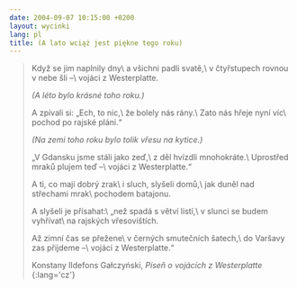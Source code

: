```yaml
---
date: 2004-09-07 10:15:00 +0200
layout: wycinki
lang: pl
title: (A lato wciąż jest piękne tego roku)
---
```


> Když se jim naplnily dny\\
> a všichni padli svatě,\\
> v čtyřstupech rovnou v nebe šli –\\
> vojáci z Westerplatte.
>
> _(A léto bylo krásné toho roku.)_
>
> A zpívali si: „Ech, to nic,\\
> že bolely nás rány.\\
> Zato nás hřeje nyní víc\\
> pochod po rajské pláni.“
>
> _(Na zemi toho roku bylo tolik vřesu na kytice.)_
>
> „V Gdansku jsme stáli jako zeď,\\
> z děl hvízdli mnohokráte.\\
> Uprostřed mraků plujem teď –\\
> vojáci z Westerplatte.“
>
> A ti, co mají dobrý zrak\\
> i sluch, slyšeli domů,\\
> jak duněl nad střechami mrak\\
> pochodem batajonu.
>
> A slyšeli je přísahat:\\
> „než spadá s větví listí,\\
> v slunci se budem vyhřívat\\
> na rajských vřesovištích.
>
> Až zimní čas se přežene\\
> v černých smutečních šatech,\\
> do Varšavy zas přijdeme –\\
> vojáci z Westerplatte.“
>
> Konstany Ildefons Gałczyński, <cite>Píseň o vojácích z Westerplatte</cite>
{:lang='cz'}
